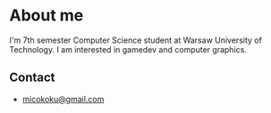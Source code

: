 # About me
I'm 7th semester Computer Science student at Warsaw University of Technology.
I am interested in gamedev and computer graphics. 
## Contact 
- micokoku@gmail.com

